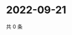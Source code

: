# 2022-09-21

共 0 条

<!-- BEGIN WEIBO -->
<!-- 最后更新时间 Wed Sep 21 2022 05:15:08 GMT+0800 (China Standard Time) -->

<!-- END WEIBO -->
